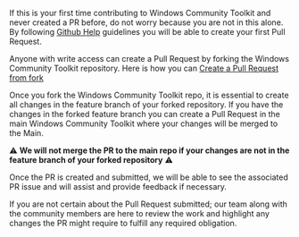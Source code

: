 If this is your first time contributing to Windows Community Toolkit and never created a PR before, do not worry because you are not in this alone. By following [Github Help](https://docs.github.com/en/github/collaborating-with-issues-and-pull-requests/creating-a-pull-request) guidelines you will be able to create your first Pull Request.

Anyone with write access can create a Pull Request by forking the Windows Community Toolkit repository. Here is how you can [Create a Pull Request from fork](https://docs.github.com/en/github/collaborating-with-issues-and-pull-requests/creating-a-pull-request-from-a-fork)

Once you fork the Windows Community Toolkit repo, it is essential to create all changes in the feature branch of your forked repository. If you have the changes in the forked feature branch you can create a Pull Request in the main Windows Community Toolkit where your changes will be merged to the Main. 

:warning: **We will not merge the PR to the main repo if your changes are not in the feature branch of your forked repository** :warning:
 
Once the PR is created and submitted, we will be able to see the associated PR issue and will assist and provide feedback if necessary.

If you are not certain about the Pull Request submitted; our team along with the community members are here to review the work and highlight any changes the PR might require to fulfill any required obligation. 
